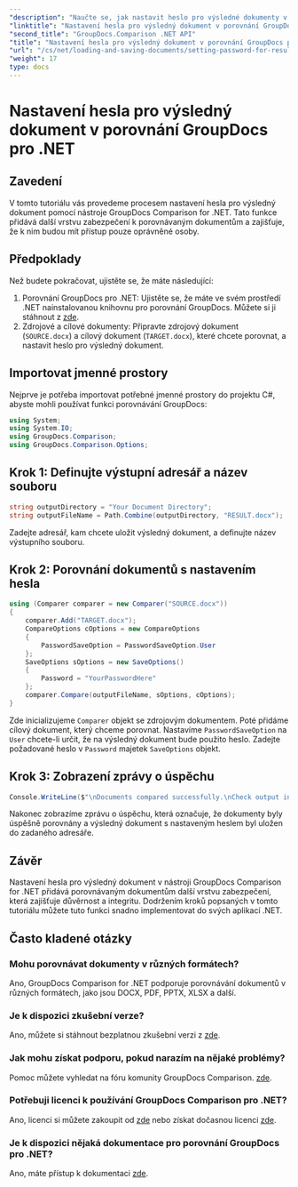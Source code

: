 ```yaml
---
"description": "Naučte se, jak nastavit heslo pro výsledné dokumenty v nástroji GroupDocs Comparison pro .NET. Zvyšte zabezpečení a chraňte porovnávané soubory."
"linktitle": "Nastavení hesla pro výsledný dokument v porovnání GroupDocs pro .NET"
"second_title": "GroupDocs.Comparison .NET API"
"title": "Nastavení hesla pro výsledný dokument v porovnání GroupDocs pro .NET"
"url": "/cs/net/loading-and-saving-documents/setting-password-for-resultant-document/"
"weight": 17
type: docs
---
```

# Nastavení hesla pro výsledný dokument v porovnání GroupDocs pro .NET

## Zavedení
V tomto tutoriálu vás provedeme procesem nastavení hesla pro výsledný dokument pomocí nástroje GroupDocs Comparison for .NET. Tato funkce přidává další vrstvu zabezpečení k porovnávaným dokumentům a zajišťuje, že k nim budou mít přístup pouze oprávněné osoby.
## Předpoklady
Než budete pokračovat, ujistěte se, že máte následující:
1. Porovnání GroupDocs pro .NET: Ujistěte se, že máte ve svém prostředí .NET nainstalovanou knihovnu pro porovnání GroupDocs. Můžete si ji stáhnout z [zde](https://releases.groupdocs.com/comparison/net/).
2. Zdrojové a cílové dokumenty: Připravte zdrojový dokument (`SOURCE.docx`) a cílový dokument (`TARGET.docx`), které chcete porovnat, a nastavit heslo pro výsledný dokument.

## Importovat jmenné prostory
Nejprve je potřeba importovat potřebné jmenné prostory do projektu C#, abyste mohli používat funkci porovnávání GroupDocs:
```csharp
using System;
using System.IO;
using GroupDocs.Comparison;
using GroupDocs.Comparison.Options;
```
## Krok 1: Definujte výstupní adresář a název souboru
```csharp
string outputDirectory = "Your Document Directory";
string outputFileName = Path.Combine(outputDirectory, "RESULT.docx");
```
Zadejte adresář, kam chcete uložit výsledný dokument, a definujte název výstupního souboru.
## Krok 2: Porovnání dokumentů s nastavením hesla
```csharp
using (Comparer comparer = new Comparer("SOURCE.docx"))
{
    comparer.Add("TARGET.docx");
    CompareOptions cOptions = new CompareOptions
    {
        PasswordSaveOption = PasswordSaveOption.User
    };
    SaveOptions sOptions = new SaveOptions()
    {
        Password = "YourPasswordHere"
    };
    comparer.Compare(outputFileName, sOptions, cOptions);
}
```
Zde inicializujeme `Comparer` objekt se zdrojovým dokumentem. Poté přidáme cílový dokument, který chceme porovnat. Nastavíme `PasswordSaveOption` na `User` chcete-li určit, že na výsledný dokument bude použito heslo. Zadejte požadované heslo v `Password` majetek `SaveOptions` objekt.
## Krok 3: Zobrazení zprávy o úspěchu
```csharp
Console.WriteLine($"\nDocuments compared successfully.\nCheck output in {outputDirectory}.");
```
Nakonec zobrazíme zprávu o úspěchu, která označuje, že dokumenty byly úspěšně porovnány a výsledný dokument s nastaveným heslem byl uložen do zadaného adresáře.

## Závěr
Nastavení hesla pro výsledný dokument v nástroji GroupDocs Comparison for .NET přidává porovnávaným dokumentům další vrstvu zabezpečení, která zajišťuje důvěrnost a integritu. Dodržením kroků popsaných v tomto tutoriálu můžete tuto funkci snadno implementovat do svých aplikací .NET.
## Často kladené otázky
### Mohu porovnávat dokumenty v různých formátech?
Ano, GroupDocs Comparison for .NET podporuje porovnávání dokumentů v různých formátech, jako jsou DOCX, PDF, PPTX, XLSX a další.
### Je k dispozici zkušební verze?
Ano, můžete si stáhnout bezplatnou zkušební verzi z [zde](https://releases.groupdocs.com/).
### Jak mohu získat podporu, pokud narazím na nějaké problémy?
Pomoc můžete vyhledat na fóru komunity GroupDocs Comparison. [zde](https://forum.groupdocs.com/c/comparison/12).
### Potřebuji licenci k používání GroupDocs Comparison pro .NET?
Ano, licenci si můžete zakoupit od [zde](https://purchase.groupdocs.com/buy) nebo získat dočasnou licenci [zde](https://purchase.groupdocs.com/temporary-license/).
### Je k dispozici nějaká dokumentace pro porovnání GroupDocs pro .NET?
Ano, máte přístup k dokumentaci [zde](https://tutorials.groupdocs.com/comparison/net/).